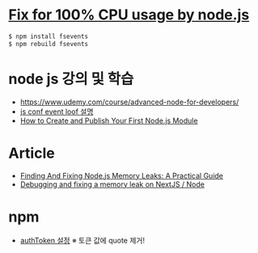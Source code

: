 # [Fix for 100% CPU usage by node.js](https://medium.com/@manusajith/fix-for-100-cpu-usage-by-node-js-529916100aa6)

```zsh
$ npm install fsevents
$ npm rebuild fsevents
```

# node js 강의 및 학습 
- https://www.udemy.com/course/advanced-node-for-developers/
- [js conf event loof 설명](https://www.youtube.com/watch?v=8aGhZQkoFbQ)
- [How to Create and Publish Your First Node.js Module](https://codeburst.io/how-to-create-and-publish-your-first-node-js-module-444e7585b738)


# Article
- [Finding And Fixing Node.js Memory Leaks: A Practical Guide](https://marmelab.com/blog/2018/04/03/how-to-track-and-fix-memory-leak-with-nodejs.html)
- [Debugging and fixing a memory leak on NextJS / Node](https://alberic.trancart.net/2020/05/how-fixed-first-memory-leak-nextjs-nodejs/)


# npm
- [authToken 설정](https://docs.npmjs.com/using-private-packages-in-a-ci-cd-workflow#create-and-check-in-a-project-specific-npmrc-file)
  ※ 토큰 값에 quote 제거!
